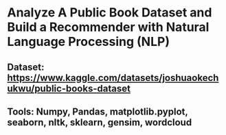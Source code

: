 # Analyze A Public Book Dataset and Build a Recommender with Natural Language Processing (NLP)

## Dataset: https://www.kaggle.com/datasets/joshuaokechukwu/public-books-dataset

## Tools: Numpy, Pandas, matplotlib.pyplot, seaborn, nltk, sklearn, gensim, wordcloud
